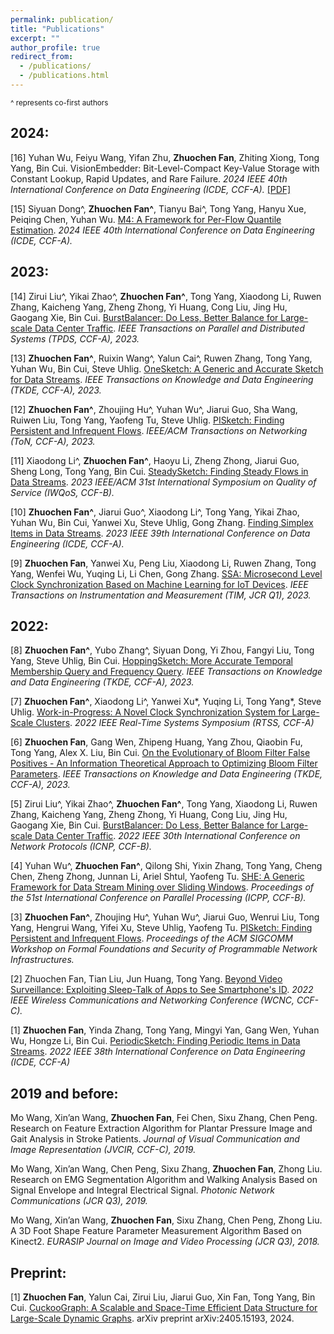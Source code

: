 ```yaml
---
permalink: publication/
title: "Publications"
excerpt: ""
author_profile: true
redirect_from: 
  - /publications/
  - /publications.html
---
```

<small> ^ represents co-first authors</small>

## 2024:
  [16] Yuhan Wu, Feiyu Wang, Yifan Zhu, **Zhuochen Fan**, Zhiting Xiong, Tong Yang, Bin Cui. VisionEmbedder: Bit-Level-Compact Key-Value Storage with Constant Lookup, Rapid Updates, and Rare Failure. *2024 IEEE 40th International Conference on Data Engineering (ICDE, CCF-A).* [[PDF]](../files/VisionEmbedder.pdf)
  
  [15] Siyuan Dong^, **Zhuochen Fan^**, Tianyu Bai^, Tong Yang, Hanyu Xue, Peiqing Chen, Yuhan Wu. [M4: A Framework for Per-Flow Quantile Estimation](../files/M4.pdf). *2024 IEEE 40th International Conference on Data Engineering (ICDE, CCF-A).*
  
## 2023:
  [14] Zirui Liu^, Yikai Zhao^, **Zhuochen Fan^**, Tong Yang, Xiaodong Li, Ruwen Zhang, Kaicheng Yang, Zheng Zhong, Yi Huang, Cong Liu, Jing Hu, Gaogang Xie, Bin Cui. [BurstBalancer: Do Less, Better Balance for Large-scale Data Center Traffic](../files/BurstBalancer_TPDS.pdf). *IEEE Transactions on Parallel and Distributed Systems (TPDS, CCF-A), 2023.* 

  [13] **Zhuochen Fan^**, Ruixin Wang^, Yalun Cai^, Ruwen Zhang, Tong Yang, Yuhan Wu, Bin Cui, Steve Uhlig. [OneSketch: A Generic and Accurate Sketch for Data Streams](../files/OneSketch.pdf). *IEEE Transactions on Knowledge and Data Engineering (TKDE, CCF-A), 2023.*

  [12] **Zhuochen Fan^**, Zhoujing Hu^, Yuhan Wu^, Jiarui Guo, Sha Wang, Ruiwen Liu, Tong Yang, Yaofeng Tu, Steve Uhlig. [PISketch: Finding Persistent and Infrequent Flows](../files/PISketch_ToN.pdf). *IEEE/ACM Transactions on Networking (ToN, CCF-A), 2023.*

  [11] Xiaodong Li^, **Zhuochen Fan^**, Haoyu Li, Zheng Zhong, Jiarui Guo, Sheng Long, Tong Yang, Bin Cui. [SteadySketch: Finding Steady Flows in Data Streams](../files/SteadySketch_IWQoS.pdf). *2023 IEEE/ACM 31st International Symposium on Quality of Service (IWQoS, CCF-B).*

  [10] **Zhuochen Fan^**, Jiarui Guo^, Xiaodong Li^, Tong Yang, Yikai Zhao, Yuhan Wu, Bin Cui, Yanwei Xu, Steve Uhlig, Gong Zhang. [Finding Simplex Items in Data Streams](../files/X-Sketch.pdf). *2023 IEEE 39th International Conference on Data Engineering (ICDE, CCF-A).*

  [9] **Zhuochen Fan**, Yanwei Xu, Peng Liu, Xiaodong Li, Ruwen Zhang, Tong Yang, Wenfei Wu, Yuqing Li, Li Chen, Gong Zhang. [SSA: Microsecond Level Clock Synchronization Based on Machine Learning for IoT Devices](../files/SSA.pdf). *IEEE Transactions on Instrumentation and Measurement (TIM, JCR Q1), 2023.*

## 2022:
  [8] **Zhuochen Fan^**, Yubo Zhang^, Siyuan Dong, Yi Zhou, Fangyi Liu, Tong Yang, Steve Uhlig, Bin Cui. [HoppingSketch: More Accurate Temporal Membership Query and Frequency Query](../files/HoppingSketch.pdf). *IEEE Transactions on Knowledge and Data Engineering (TKDE, CCF-A), 2023.*

  [7] **Zhuochen Fan^**, Xiaodong Li^, Yanwei Xu*, Yuqing Li, Tong Yang*, Steve Uhlig. [Work-in-Progress: A Novel Clock Synchronization System for Large-Scale Clusters](../files/CAT-Sync.pdf). *2022 IEEE Real-Time Systems Symposium (RTSS, CCF-A)*

  [6] **Zhuochen Fan**, Gang Wen, Zhipeng Huang, Yang Zhou, Qiaobin Fu, Tong Yang, Alex X. Liu, Bin Cui. [On the Evolutionary of Bloom Filter False Positives - An Information Theoretical Approach to Optimizing Bloom Filter Parameters](../files/BloomFilter-FP.pdf). *IEEE Transactions on Knowledge and Data Engineering (TKDE, CCF-A), 2023.*

  [5] Zirui Liu^, Yikai Zhao^, **Zhuochen Fan^**, Tong Yang, Xiaodong Li, Ruwen Zhang, Kaicheng Yang, Zheng Zhong, Yi Huang, Cong Liu, Jing Hu, Gaogang Xie, Bin Cui. [BurstBalancer: Do Less, Better Balance for Large-scale Data Center Traffic](../files/BurstBalancer_ICNP.pdf). *2022 IEEE 30th International Conference on Network Protocols (ICNP, CCF-B).*

  [4] Yuhan Wu^, **Zhuochen Fan^**, Qilong Shi, Yixin Zhang, Tong Yang, Cheng Chen, Zheng Zhong, Junnan Li, Ariel Shtul, Yaofeng Tu. [SHE: A Generic Framework for Data Stream Mining over Sliding Windows](../files/SHE.pdf). *Proceedings of the 51st International Conference on Parallel Processing (ICPP, CCF-B).* 

  [3] **Zhuochen Fan^**, Zhoujing Hu^, Yuhan Wu^, Jiarui Guo, Wenrui Liu, Tong Yang, Hengrui Wang, Yifei Xu, Steve Uhlig, Yaofeng Tu. [PISketch: Finding Persistent and Infrequent Flows](../files/PISketch_SIGCOMMW.pdf). *Proceedings of the ACM SIGCOMM Workshop on Formal Foundations and Security of Programmable Network Infrastructures.*

  [2] Zhuochen Fan, Tian Liu, Jun Huang, Tong Yang. [Beyond Video Surveillance: Exploiting Sleep-Talk of Apps to See Smartphone's ID](../files/IDCam.pdf). *2022 IEEE Wireless Communications and Networking Conference (WCNC, CCF-C).* 

  [1] **Zhuochen Fan**, Yinda Zhang, Tong Yang, Mingyi Yan, Gang Wen, Yuhan Wu, Hongze Li, Bin Cui. [PeriodicSketch: Finding Periodic Items in Data Streams](../files/PeriodicSketch.pdf). *2022 IEEE 38th International Conference on Data Engineering (ICDE, CCF-A)*

## 2019 and before:

Mo Wang, Xin’an Wang, **Zhuochen Fan**, Fei Chen, Sixu Zhang, Chen Peng. Research on Feature Extraction Algorithm for Plantar Pressure Image and Gait Analysis in Stroke Patients. *Journal of Visual Communication and Image Representation (JVCIR, CCF-C), 2019.*

Mo Wang, Xin’an Wang, Chen Peng, Sixu Zhang, **Zhuochen Fan**, Zhong Liu. Research on EMG Segmentation Algorithm and Walking Analysis Based on Signal Envelope and Integral Electrical Signal. *Photonic Network Communications (JCR Q3), 2019.* 

Mo Wang, Xin’an Wang, **Zhuochen Fan**, Sixu Zhang, Chen Peng, Zhong Liu. A 3D Foot Shape Feature Parameter Measurement Algorithm Based on Kinect2. *EURASIP Journal on Image and Video Processing (JCR Q3), 2018.*

## Preprint:
  [1] **Zhuochen Fan**, Yalun Cai, Zirui Liu, Jiarui Guo, Xin Fan, Tong Yang, Bin Cui. [CuckooGraph: A Scalable and Space-Time Efficient Data Structure for Large-Scale Dynamic Graphs](https://arxiv.org/pdf/2405.15193). arXiv preprint arXiv:2405.15193, 2024.


